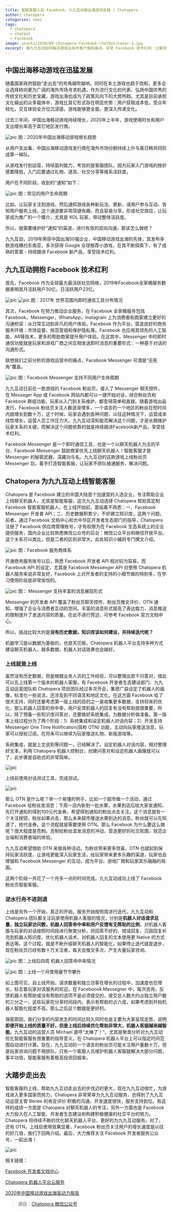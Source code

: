 ```yaml
---
title: 智能客服入驻 Facebook，九九互动做出海游戏先锋 | Chatopera
author: chatopera
categories: news
tags:
  - chatopera
  - chatbot
  - Facebook
image: assets/2020/09-chatopera-facebook-chatbot/cover-1.jpg
excerpt: 看九九互动如何解决游戏业务中客户服务痛点，享受 Facebook 技术红利：让聊天机器人上线！
---
```


## 中国出海移动游戏在迅猛发展

随着国家政府鼓励“走出去”的号角越吹越响，同时在本土游戏也趋于饱和，更多企业选择转向更为广阔的海外市场寻求机遇，作为流行文化的代表、弘扬中国优秀的传统文化和历史宝藏，游戏出海也成为了政策风向下的大势所趋。尤其是目前承担文化输出的众多载体中，游戏比其它形式存在明显优势：用户获取成本低，受众年轻化，交互体验全方位沉浸感。游戏能够更全面，更深入传递文化。

过去三年间，中国出海移动游戏持续增长，2020年上半年，游戏使用时长和用户支出增长率高于其它地区发行商。

![pic](/assets/2020/09-chatopera-facebook-chatbot/2020-gaming-marketing-growth.jpg)
图：2020年中国出海移动游戏增长趋势

从用户支出看，中国出海移动游戏发行商在海外市场份额持续上升与美日韩共同形成第一梯队。

从游戏发行到运营，持续盈利能力，考验的是客服团队，因为玩家入门游戏的挫折感要降低，入门后要通过礼物、道具、社交分享等维系活跃度。

用户在不同阶段，收到的“通知”如下：

![pic](/assets/2020/09-chatopera-facebook-chatbot/image2020-9-21-19-38-36.jpg)
图：常见的用户生命周期

比如，让玩家关注到游戏，然后通知游戏各种新玩法、更新，请用户参与互动、告知用户服务上线，这个通道要非常简捷有趣，而且容易分享，形成社交效应，让玩家成为推广的一个媒介，尤其是 KOL 玩家，带动整体活跃度。

所以，就需要维护好“通知”的渠道，进行有效的双向沟通，那该怎么做呢？

九九互动，2019年荣获中国出海50强企业，中国移动游戏出海的先锋，其发布多款游戏横扫东南亚，多次获得 Google 全球推荐小游戏，在其不断探索下，有了成熟的答案 - 持续跟进 Facebook 新产品，享受技术红利。

## 九九互动拥抱 Facebook 技术红利

首先，Facebook 作为全球最大最活跃社交网络，2019年Facebook全家桶服务数据表明其月活跃用户30亿，日活跃用户23亿。

![pic](/assets/2020/09-chatopera-facebook-chatbot/image2020-9-21-16-8-22.jpg)
![pic](/assets/2020/09-chatopera-facebook-chatbot/image2020-9-21-16-13-35.jpg)
图：2017年 世界范围内即时通信工具分布情况

其次，Facebook 在努力推动企业服务，在 Facebook 全家桶服务包括 Facebook，Messenger，WhatsApp，Instagram 上为消费者和商家建立更好的沟通桥梁：从日常互动到非凡的用户体验。Facebook 作为平台，营造良好的商务服务环境：市场监督、规范营销和保护隐私等。Facebook 也应用其领先的人工智能、AR等技术，更多的帮助商家提升用户体验。在这其中，Messenger 中的即时通信功能就是玩家和游戏厂商之间互相发送即时消息的重要形式：一种基于对话的沟通形式。

联想我们之前分析的游戏运营中的痛点，Facebook Messenger 可谓是“无死角”覆盖。

![pic](/assets/2020/09-chatopera-facebook-chatbot/image2020-9-21-16-27-12.jpg)
图：Facebook Messenger 支持不同用户生命周期

九九互动日前在一款游戏的 Facebook 粉丝页，接入了 Messenger 聊天控件，在 Messager App 或 Facebook 网站内都可以一键开始对话，结合粉丝页和 Facebook 群组功能，玩家从入门到关系维护，都变得简单和直接。随着游戏出品发行，Facebook 粉丝页关注人数逐渐增多，一个语言的一个地区的粉丝在短时间内就增长到数十万，这个时候，玩家会遇到各种问题，以往这种情况下，运营成本线性增长，运营人员工作压力大。九九互动深知能否解决这个问题，才是长期维护玩家关系的关键，而解决这个问题依靠的就是持续跟进Facebook新产品，享受技术红利。

Facebook Messenger 是一个即时通信工具，也是一个以聊天机器人为主的平台，Facebook Messenger 鼓励商家优先上线聊天机器人！智能客服才是 Messenger 的秘密武器，深藏功与名。九九互动的这款游戏上线粉丝页 Messenger 后，着手打造智能客服，让玩家不排队接通服务，解决问题。

## Chatopera 为九九互动上线智能客服

Chatopera 是 Facebook 建立的中国大陆首个加速营的入选企业，专注帮助企业上线聊天机器人，尤其是智能客服，这次九九互动选择 Chatopera 帮助其定制 Facebook 智能客服机器人，在上线开始前，面临着不熟悉：一、Facebook Messenger 开发者 API；二、历史数据积累少，不好建立知识库，这两个问题。前者，通过 Facebook 文档中心和大中华区开发者生态部门的指导，Chatopera 注册了 Facebook 供应商管理账号，才有权限为在 Facebook 生态系统上的企业提供服务，国内企业比较熟悉微信公众号的后台：微信公众平台和微信开放平台。这个关系可以类比，但是二者的区别非常大，此处知识小编将专门撰文介绍。

![pic](/assets/2020/09-chatopera-facebook-chatbot/image2020-9-23-20-56-53.jpg)
图：Facebook 服务商体系

开通商务服务账号以后，熟悉 Facebook 开发者 API 相对较为容易，而 Facebook API 的设定，尤其是 Facebook Messenger API 对使用 Chatopera 机器人服务来说非常友好，Facebook 上对开发者的支持的小细节做的特别多，在学习使用阶段是非常愉悦的。

![pic](/assets/2020/09-chatopera-facebook-chatbot/image2020-9-23-21-3-48.jpg)
图： Messenger 支持丰富的消息展现形式

Messenger 的开发者 API 覆盖了粉丝页聊天控件、粉丝页推文评价、OTN 通知，增强了企业与消费者互动的空间，丰富的消息形式提高了表达能力，消息推送的限制提升了发送内容的质量。在此不进行赘述，可参考 Facebook 官方文档中心。

所以，挑战比较大的是**没有历史数据，知识库该如何建设，并持续迭代呢？**

机器学习是以数据为基础的，也是天花板，Chatopera 机器人平台支持多种方式建设聊天机器人，越多数据，机器人对话效果也会越好。

### 上线就是上线

虽然没有历史数据，但是根据业务人员的工作经验，可以整理出若干问答对，借此可以先上线第一个版本的机器人客服，有 Facebook 开发者生态建设部门、九九互动运营团队和 Chatopera 项目团队经过多次开会，集思广益设定了机器人的画像，标准化一些说法，还涉及到不同语言和地区文化，在这方面 Facebook 给了很大支持，同时还要考虑第一版上线的目的之一是收集更多数据，支持将来的优化，那么机器人回答的命中率，用户反馈机器人的回复有没有帮助就很重要，所以，除了预备一些知识库问答对，还要做好系统集成，为数据分析做准备。第一版本上线过程分为了两个阶段：1）系统集成和设定机器人对话内容；2）开发支持 Messenger One Time Notification(简称 OTN) 功能，主动向玩家推送消息，玩家可以授权订阅，在将来可以继续为玩家推送礼物、新版游戏等。

系统集成，就是上文说到等问题一，已经解决了。设定机器人对话内容，相对整理好文本，利用 Chatopera 机器人控制台，创建问答对和设定机器人画像就可以了，此步骤是自助式的非常简单。

![pic](/assets/2020/09-chatopera-facebook-chatbot/image2020-9-23-21-33-7.jpg)

上线前使用对话测试工具，完成测试。

![pic](/assets/2020/09-chatopera-facebook-chatbot/image2020-9-23-21-34-28.jpg)

那么 OTN 是什么呢？举一个易懂的例子，比如一个超市做一个活动，通过 Facebook  给粉丝发消息：下周一店内新到一批水果，水果到店后给大家发通知，先打开通知的得到100元代金券，希望得到通知的粉丝点击关注。这个消息就有一个关注按钮，粉丝如果点击，那么未来超市推送水果到达的消息，粉丝就可以先知道了，抢代金券。这个流程就是需要使用 OTN。那么 Facebook 为什么要这么做呢？很大程度是克制。克制给粉丝滥发消息的冲动，营造更好的社交氛围，规范企业端和消费者端的体验。

九九互动希望借助 OTN 来做各种活动，为粉丝带来更多惊喜，OTN 也就起到保持玩家活跃度，让游戏更能深入玩家生活，给玩家带来更多乐趣的渠道，玩家也会增强和 Facebook Messenger 的互动，成为平台、游戏厂商和玩家其乐融融的局面。

这两个阶段一共花了一个月多一点的时间完成。九九互动成功上线了 Facebook 粉丝页智能客服。

### 逆水行舟不进则退

上线是另外一个开始，真正的开始，服务开始按照周进行迭代，九九互动和 Chatopera 团队都关注玩家使用机器人客服的情况，分别是**机器人对话请求总量，独立玩家访问数，机器人回答命中率和用户反馈有无帮助的比例**。对机器人客服与玩家的对话按照时间段进行聚类分析，将回答不好的、错误回复、沉寂回复补充到机器人知识库，优化机器人话术，对机器人回复的文本使用更 Native 的方式表达等。这个过程，就是不断升级聊天机器人的智能化，如果停止迭代就是退步，现在粉丝页已经有数十万关注者，每天会推文多次，产生大量玩家咨询。

![pic](/assets/2020/09-chatopera-facebook-chatbot/image2020-9-23-22-22-7.jpg)
图：上线后四周 机器人回答命中率情况

![pic](/assets/2020/09-chatopera-facebook-chatbot/image2020-9-23-21-57-52.jpg)
图：上线一个月使用量节节攀升

如上图可见，自上线开始，请求数量和独立访客在增长的过程中，加速度也在增长，标志着玩家对该服务的欢迎，在 Faceboook Messegner 中，每次咨询，反馈机器人有帮助或没有帮助的选项不是必须提交的，提交总人数大约占独立用户数的三分之一，这些玩家在分享时间段内，表示有帮助的占六成，如果考虑到开始机器人智能化程度不高，那么之后这个数据是更好的。

保密原因，我们分享的内容发生的时间比较久同时也是主要为大家呈现走势，说明**即便开始上线的质量不好，但是上线后持续优化帮助非常大，机器人客服越来越智能**。九九互动的运营人员 Michael 直呼“太棒了！”。尤其是聚类分析对九九互动优化智能客服有很重要的指导意义，在 Chatopera 机器人平台上可以指定时间范围自动进行计算。现在，九九互动的一个语言的粉丝页可能关注用户量数十万，但是玩家咨询问题不用排队，只有一个客服人员维护机器人客服就解决大部分问题，事半功倍，智能客服有着极高投资回报率。

## 大踏步走出去

智能客服的上线，帮助九九互动走出去的步伐迈的更大，现在九九互动很忙，为游戏进入更多国家而努力，Chatopera 非常荣幸为九九互动服务，也得到了九九互动运营主管 Renee 的肯定评价:积极的沟通，开发速度很快，服务支持到位。有这样的成绩一方面是 Chatopera 对聊天机器人的专注，另外一方面也是 Facebook 大力投入在人工智能、开发者生态建设和构建积极健康的社交平台的努力。Chatopera 将持续不断的优化聊天机器人平台，更好的为九九互动服务。对了，还有 OTN，上线后使用效果显著，Facebook 粉丝页关注用户的增长速度是以往的好几倍，我们下回再介绍。最后，大力推荐关注 Facebook 开发者服务公众号，一起出海！

![pic](/assets/2020/09-chatopera-facebook-chatbot/image2020-9-23-22-17-30.jpg)

相关链接：

[Facebook 开发者文档中心](https://developers.facebook.com/docs/messenger-platform)

[Chatopera 机器人平台云服务](https://bot.chatopera.com/)

[2020年中国移动游戏出海驱动力报告](https://www.gamewower.com/2020/08/10/47303/)

> 源自：[Chatopera 微信公众号](https://mp.weixin.qq.com/s/ORNZt2j77p3UjKi7KSkNQQ)

